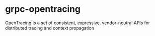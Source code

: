 # grpc-opentracing
OpenTracing is a set of consistent, expressive, vendor-neutral APIs for distributed tracing and context propagation
